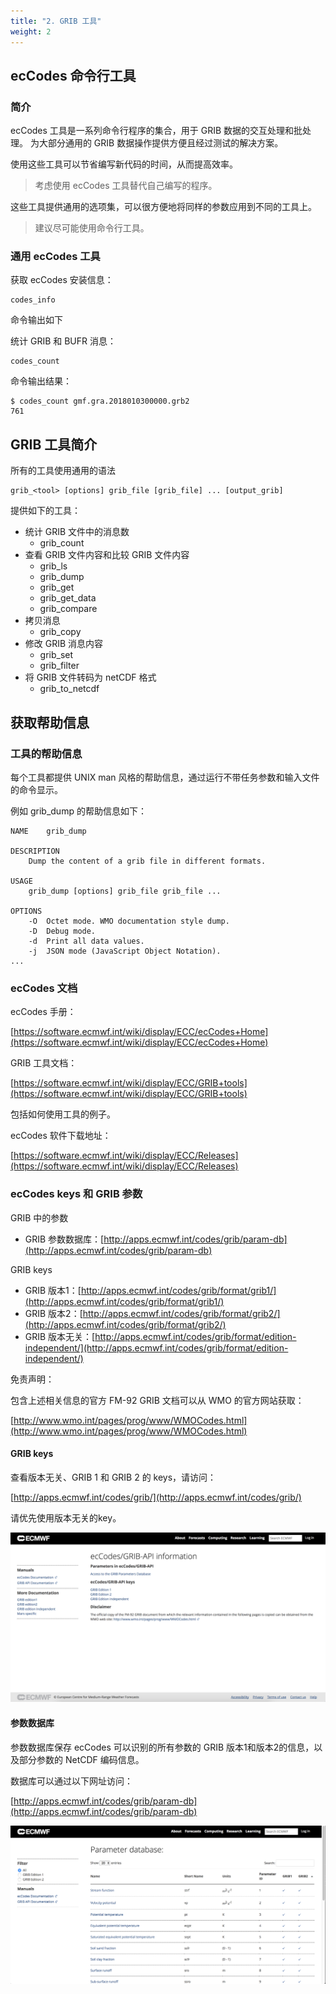 ```yaml
---
title: "2. GRIB 工具"
weight: 2
---
```


## ecCodes 命令行工具

### 简介

ecCodes 工具是一系列命令行程序的集合，用于 GRIB 数据的交互处理和批处理。
为大部分通用的 GRIB 数据操作提供方便且经过测试的解决方案。

使用这些工具可以节省编写新代码的时间，从而提高效率。

> 考虑使用 ecCodes 工具替代自己编写的程序。

这些工具提供通用的选项集，可以很方便地将同样的参数应用到不同的工具上。

> 建议尽可能使用命令行工具。

### 通用 ecCodes 工具

获取 ecCodes 安装信息：

```
codes_info
```

命令输出如下

统计 GRIB 和 BUFR 消息：

```
codes_count
```

命令输出结果：

```
$ codes_count gmf.gra.2018010300000.grb2 
761
```

## GRIB 工具简介

所有的工具使用通用的语法

```
grib_<tool> [options] grib_file [grib_file] ... [output_grib]
```

提供如下的工具：

- 统计 GRIB 文件中的消息数
    - grib_count
- 查看 GRIB 文件内容和比较 GRIB 文件内容
    - grib_ls
    - grib_dump
    - grib_get
    - grib_get_data
    - grib_compare
- 拷贝消息
    - grib_copy
- 修改 GRIB 消息内容
    - grib_set
    - grib_filter
- 将 GRIB 文件转码为 netCDF 格式
    - grib_to_netcdf

## 获取帮助信息

### 工具的帮助信息

每个工具都提供 UNIX man 风格的帮助信息，通过运行不带任务参数和输入文件的命令显示。

例如 grib_dump 的帮助信息如下：

```
NAME 	grib_dump

DESCRIPTION
	Dump the content of a grib file in different formats.

USAGE 
	grib_dump [options] grib_file grib_file ...

OPTIONS
	-O 	Octet mode. WMO documentation style dump.
	-D 	Debug mode.
	-d 	Print all data values.
	-j 	JSON mode (JavaScript Object Notation).
...
```

### ecCodes 文档

ecCodes 手册：

[https://software.ecmwf.int/wiki/display/ECC/ecCodes+Home](https://software.ecmwf.int/wiki/display/ECC/ecCodes+Home)

GRIB 工具文档：

[https://software.ecmwf.int/wiki/display/ECC/GRIB+tools](https://software.ecmwf.int/wiki/display/ECC/GRIB+tools)

包括如何使用工具的例子。

ecCodes 软件下载地址：

[https://software.ecmwf.int/wiki/display/ECC/Releases](https://software.ecmwf.int/wiki/display/ECC/Releases)


### ecCodes keys 和 GRIB 参数

GRIB 中的参数

- GRIB 参数数据库：[http://apps.ecmwf.int/codes/grib/param-db](http://apps.ecmwf.int/codes/grib/param-db)

GRIB keys

- GRIB 版本1：[http://apps.ecmwf.int/codes/grib/format/grib1/](http://apps.ecmwf.int/codes/grib/format/grib1/)
- GRIB 版本2：[http://apps.ecmwf.int/codes/grib/format/grib2/](http://apps.ecmwf.int/codes/grib/format/grib2/)
- GRIB 版本无关：[http://apps.ecmwf.int/codes/grib/format/edition-independent/](http://apps.ecmwf.int/codes/grib/format/edition-independent/)

免责声明：

包含上述相关信息的官方 FM-92 GRIB 文档可以从 WMO 的官方网站获取：

[http://www.wmo.int/pages/prog/www/WMOCodes.html](http://www.wmo.int/pages/prog/www/WMOCodes.html)

#### GRIB keys

查看版本无关、GRIB 1 和 GRIB 2 的 keys，请访问：

[http://apps.ecmwf.int/codes/grib/](http://apps.ecmwf.int/codes/grib/)

请优先使用版本无关的key。

![](asset/ecmwf_grib_api_info.png)

#### 参数数据库

参数数据库保存 ecCodes 可以识别的所有参数的 GRIB 版本1和版本2的信息，以及部分参数的 NetCDF 编码信息。

数据库可以通过以下网址访问：

[http://apps.ecmwf.int/codes/grib/param-db](http://apps.ecmwf.int/codes/grib/param-db)

![](asset/ecmwf_parameter_database.png)
